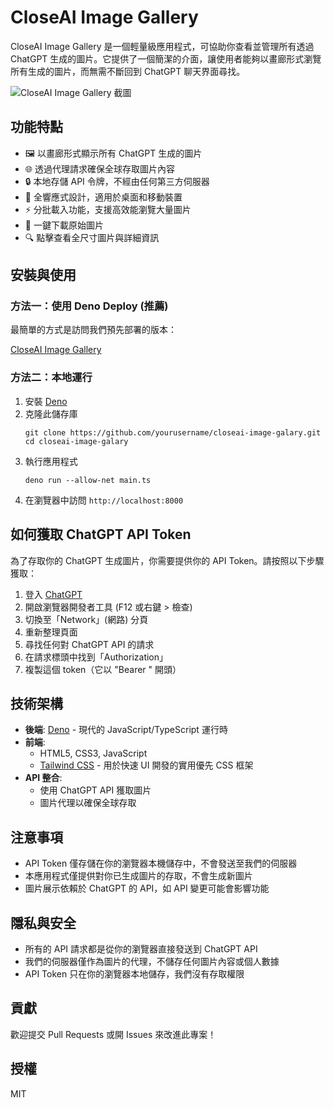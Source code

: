 # CloseAI Image Gallery

CloseAI Image Gallery 是一個輕量級應用程式，可協助你查看並管理所有透過 ChatGPT 生成的圖片。它提供了一個簡潔的介面，讓使用者能夠以畫廊形式瀏覽所有生成的圖片，而無需不斷回到 ChatGPT 聊天界面尋找。

![CloseAI Image Gallery 截圖](https://example.com/screenshot.png)

## 功能特點

- 🖼️ 以畫廊形式顯示所有 ChatGPT 生成的圖片
- 🌐 透過代理請求確保全球存取圖片內容
- 🔒 本地存儲 API 令牌，不經由任何第三方伺服器
- 📱 全響應式設計，適用於桌面和移動裝置
- ⚡ 分批載入功能，支援高效能瀏覽大量圖片
- 💾 一鍵下載原始圖片
- 🔍 點擊查看全尺寸圖片與詳細資訊

## 安裝與使用

### 方法一：使用 Deno Deploy (推薦)

最簡單的方式是訪問我們預先部署的版本：

[CloseAI Image Gallery](https://closai-image-galary.deno.dev/)

### 方法二：本地運行

1. 安裝 [Deno](https://deno.land/manual/getting_started/installation)
2. 克隆此儲存庫
   ```
   git clone https://github.com/yourusername/closeai-image-galary.git
   cd closeai-image-galary
   ```
3. 執行應用程式
   ```
   deno run --allow-net main.ts
   ```
4. 在瀏覽器中訪問 `http://localhost:8000`

## 如何獲取 ChatGPT API Token

為了存取你的 ChatGPT 生成圖片，你需要提供你的 API Token。請按照以下步驟獲取：

1. 登入 [ChatGPT](https://chatgpt.com)
2. 開啟瀏覽器開發者工具 (F12 或右鍵 > 檢查)
3. 切換至「Network」(網路) 分頁
4. 重新整理頁面
5. 尋找任何對 ChatGPT API 的請求
6. 在請求標頭中找到「Authorization」
7. 複製這個 token（它以 "Bearer " 開頭）

## 技術架構

- **後端**: [Deno](https://deno.land/) - 現代的 JavaScript/TypeScript 運行時
- **前端**: 
  - HTML5, CSS3, JavaScript
  - [Tailwind CSS](https://tailwindcss.com/) - 用於快速 UI 開發的實用優先 CSS 框架
- **API 整合**: 
  - 使用 ChatGPT API 獲取圖片
  - 圖片代理以確保全球存取

## 注意事項

- API Token 僅存儲在你的瀏覽器本機儲存中，不會發送至我們的伺服器
- 本應用程式僅提供對你已生成圖片的存取，不會生成新圖片
- 圖片展示依賴於 ChatGPT 的 API，如 API 變更可能會影響功能

## 隱私與安全

- 所有的 API 請求都是從你的瀏覽器直接發送到 ChatGPT API
- 我們的伺服器僅作為圖片的代理，不儲存任何圖片內容或個人數據
- API Token 只在你的瀏覽器本地儲存，我們沒有存取權限

## 貢獻

歡迎提交 Pull Requests 或開 Issues 來改進此專案！

## 授權

MIT
